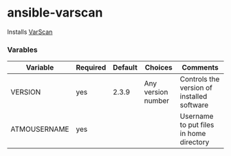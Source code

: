 # ansible-varscan

Installs [VarScan](http://dkoboldt.github.io/varscan/)

### Varables

| Variable                | Required | Default | Choices                   | Comments                                   |
|-------------------------|----------|---------|---------------------------|--------------------------------------------|
| VERSION                 | yes      | 2.3.9   | Any version number        | Controls the version of installed software |
| ATMOUSERNAME            | yes      |         |                           | Username to put files in home directory    |
